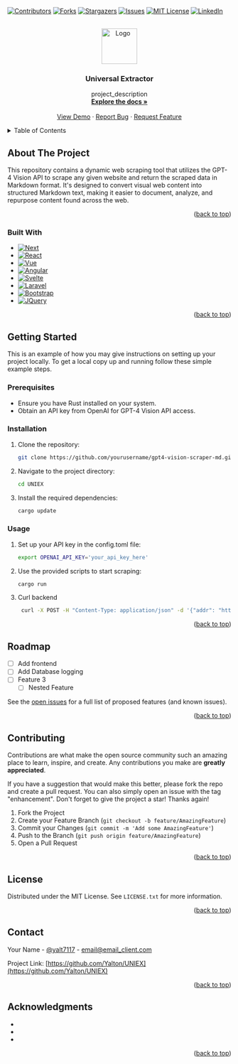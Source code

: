 <a name="readme-top"></a>

[![Contributors][contributors-shield]][contributors-url]
[![Forks][forks-shield]][forks-url]
[![Stargazers][stars-shield]][stars-url]
[![Issues][issues-shield]][issues-url]
[![MIT License][license-shield]][license-url]
[![LinkedIn][linkedin-shield]][linkedin-url]



<!-- PROJECT LOGO -->
<br />
<div align="center">
  <a href="https://github.com/Yalton/UNIEX">
    <img src="images/logo.png" alt="Logo" width="80" height="80">
  </a>

<h3 align="center">Universal Extractor</h3>

  <p align="center">
    project_description
    <br />
    <a href="https://github.com/Yalton/UNIEX"><strong>Explore the docs »</strong></a>
    <br />
    <br />
    <a href="https://github.com/Yalton/UNIEX">View Demo</a>
    ·
    <a href="https://github.com/Yalton/UNIEX/issues">Report Bug</a>
    ·
    <a href="https://github.com/Yalton/UNIEX/issues">Request Feature</a>
  </p>
</div>



<!-- TABLE OF CONTENTS -->
<details>
  <summary>Table of Contents</summary>
  <ol>
    <li>
      <a href="#about-the-project">About The Project</a>
      <ul>
        <li><a href="#built-with">Built With</a></li>
      </ul>
    </li>
    <li>
      <a href="#getting-started">Getting Started</a>
      <ul>
        <li><a href="#prerequisites">Prerequisites</a></li>
        <li><a href="#installation">Installation</a></li>
      </ul>
    </li>
    <li><a href="#usage">Usage</a></li>
    <li><a href="#roadmap">Roadmap</a></li>
    <li><a href="#contributing">Contributing</a></li>
    <li><a href="#license">License</a></li>
    <li><a href="#contact">Contact</a></li>
    <li><a href="#acknowledgments">Acknowledgments</a></li>
  </ol>
</details>



<!-- ABOUT THE PROJECT -->
## About The Project

This repository contains a dynamic web scraping tool that utilizes the GPT-4 Vision API to scrape any given website and return the scraped data in Markdown format. It's designed to convert visual web content into structured Markdown text, making it easier to document, analyze, and repurpose content found across the web.

<p align="right">(<a href="#readme-top">back to top</a>)</p>



### Built With

* [![Next][Next.js]][Next-url]
* [![React][React.js]][React-url]
* [![Vue][Vue.js]][Vue-url]
* [![Angular][Angular.io]][Angular-url]
* [![Svelte][Svelte.dev]][Svelte-url]
* [![Laravel][Laravel.com]][Laravel-url]
* [![Bootstrap][Bootstrap.com]][Bootstrap-url]
* [![JQuery][JQuery.com]][JQuery-url]

<p align="right">(<a href="#readme-top">back to top</a>)</p>



<!-- GETTING STARTED -->
## Getting Started

This is an example of how you may give instructions on setting up your project locally.
To get a local copy up and running follow these simple example steps.

### Prerequisites

- Ensure you have Rust installed on your system.
- Obtain an API key from OpenAI for GPT-4 Vision API access.

### Installation

1. Clone the repository:
   ```sh
   git clone https://github.com/yourusername/gpt4-vision-scraper-md.git
   ```
2. Navigate to the project directory:
   ```sh
   cd UNIEX
   ```
3. Install the required dependencies:
   ```sh
   cargo update
   ```

### Usage

1. Set up your API key in the config.toml file:
   ```sh
   export OPENAI_API_KEY='your_api_key_here'
   ```
2. Use the provided scripts to start scraping:
   ```sh
   cargo run
   ```
3. Curl backend
   ```sh
    curl -X POST -H "Content-Type: application/json" -d '{"addr": "https://www.reddit.com/r/AskCulinary/comments/173g73f/is_lamb_a_gamey_meat/" http://0.0.0.0:8000/scrape_url
   ```

<p align="right">(<a href="#readme-top">back to top</a>)</p>


<!-- ROADMAP -->
## Roadmap

- [ ] Add frontend
- [ ] Add Database logging
- [ ] Feature 3
    - [ ] Nested Feature

See the [open issues](https://github.com/Yalton/UNIEX/issues) for a full list of proposed features (and known issues).

<p align="right">(<a href="#readme-top">back to top</a>)</p>

<!-- CONTRIBUTING -->
## Contributing

Contributions are what make the open source community such an amazing place to learn, inspire, and create. Any contributions you make are **greatly appreciated**.

If you have a suggestion that would make this better, please fork the repo and create a pull request. You can also simply open an issue with the tag "enhancement".
Don't forget to give the project a star! Thanks again!

1. Fork the Project
2. Create your Feature Branch (`git checkout -b feature/AmazingFeature`)
3. Commit your Changes (`git commit -m 'Add some AmazingFeature'`)
4. Push to the Branch (`git push origin feature/AmazingFeature`)
5. Open a Pull Request

<p align="right">(<a href="#readme-top">back to top</a>)</p>



<!-- LICENSE -->
## License

Distributed under the MIT License. See `LICENSE.txt` for more information.

<p align="right">(<a href="#readme-top">back to top</a>)</p>



<!-- CONTACT -->
## Contact

Your Name - [@yalt7117](https://twitter.com/yalt7117) - email@email_client.com

Project Link: [https://github.com/Yalton/UNIEX](https://github.com/Yalton/UNIEX)

<p align="right">(<a href="#readme-top">back to top</a>)</p>



<!-- ACKNOWLEDGMENTS -->
## Acknowledgments

* []()
* []()
* []()

<p align="right">(<a href="#readme-top">back to top</a>)</p>



<!-- MARKDOWN LINKS & IMAGES -->
<!-- https://www.markdownguide.org/basic-syntax/#reference-style-links -->
[contributors-shield]: https://img.shields.io/github/contributors/Yalton/UNIEX.svg?style=for-the-badge
[contributors-url]: https://github.com/Yalton/UNIEX/graphs/contributors
[forks-shield]: https://img.shields.io/github/forks/Yalton/UNIEX.svg?style=for-the-badge
[forks-url]: https://github.com/Yalton/UNIEX/network/members
[stars-shield]: https://img.shields.io/github/stars/Yalton/UNIEX.svg?style=for-the-badge
[stars-url]: https://github.com/Yalton/UNIEX/stargazers
[issues-shield]: https://img.shields.io/github/issues/Yalton/UNIEX.svg?style=for-the-badge
[issues-url]: https://github.com/Yalton/UNIEX/issues
[license-shield]: https://img.shields.io/github/license/Yalton/UNIEX.svg?style=for-the-badge
[license-url]: https://github.com/Yalton/UNIEX/blob/master/LICENSE.txt
[linkedin-shield]: https://img.shields.io/badge/-LinkedIn-black.svg?style=for-the-badge&logo=linkedin&colorB=555
[linkedin-url]: https://linkedin.com/in/linkedin_username
[product-screenshot]: images/screenshot.png
[Next.js]: https://img.shields.io/badge/next.js-000000?style=for-the-badge&logo=nextdotjs&logoColor=white
[Next-url]: https://nextjs.org/
[React.js]: https://img.shields.io/badge/React-20232A?style=for-the-badge&logo=react&logoColor=61DAFB
[React-url]: https://reactjs.org/
[Vue.js]: https://img.shields.io/badge/Vue.js-35495E?style=for-the-badge&logo=vuedotjs&logoColor=4FC08D
[Vue-url]: https://vuejs.org/
[Angular.io]: https://img.shields.io/badge/Angular-DD0031?style=for-the-badge&logo=angular&logoColor=white
[Angular-url]: https://angular.io/
[Svelte.dev]: https://img.shields.io/badge/Svelte-4A4A55?style=for-the-badge&logo=svelte&logoColor=FF3E00
[Svelte-url]: https://svelte.dev/
[Laravel.com]: https://img.shields.io/badge/Laravel-FF2D20?style=for-the-badge&logo=laravel&logoColor=white
[Laravel-url]: https://laravel.com
[Bootstrap.com]: https://img.shields.io/badge/Bootstrap-563D7C?style=for-the-badge&logo=bootstrap&logoColor=white
[Bootstrap-url]: https://getbootstrap.com
[JQuery.com]: https://img.shields.io/badge/jQuery-0769AD?style=for-the-badge&logo=jquery&logoColor=white
[JQuery-url]: https://jquery.com 